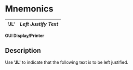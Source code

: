 # Mnemonics

**'JL'** |  **_Left Justify Text_**  
---|---  
  
**GUI Display/Printer**

##  Description

Use **'JL'** to indicate that the following text is to be left justified.
